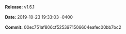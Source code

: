 **Release:** 
v1.6.1
<br><br>**Date:** 
2019-10-23 19:33:03 -0400
<br><br>**Commit:** 
00ec751af806cf5253971506604eafec00bb7bc2
